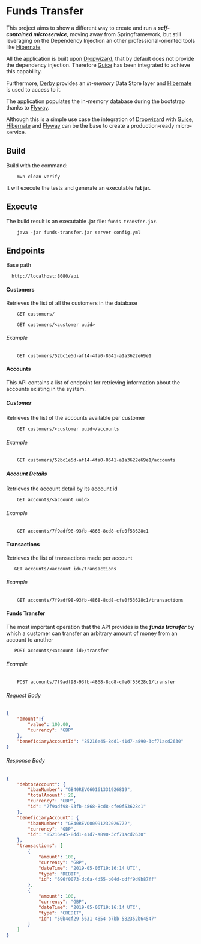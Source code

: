 # Funds Transfer

This project aims to show a different way to create and run a ***self-contained microservice***, moving away from Springframework, but still leveraging on the Dependency Injection an other professional-oriented tools like [Hibernate](https://hibernate.org/)

All the application is built upon [Dropwizard](https://www.dropwizard.io), that by default does not provide the dependency injection. 
Therefore [Guice](https://github.com/google/guice/wiki/GettingStarted) has been integrated to achieve this capability.

Furthermore, [Derby](https://db.apache.org/derby/) provides an *in-memory* Data Store layer and [Hibernate](https://hibernate.org/) is used to access to it.

The application populates the in-memory database during the bootstrap thanks to [Flyway](https://flywaydb.org/).

Although this is a simple use case the integration of [Dropwizard](https://www.dropwizard.io) with [Guice](https://github.com/google/guice/wiki/GettingStarted), 
[Hibernate](https://hibernate.org/) and [Flyway](https://flywaydb.org/) can be the base to create a production-ready micro-service. 

## Build
Build with the command:
```shell
	mvn clean verify
```
It will execute the tests and generate an executable **fat** jar.

## Execute
The build result is an executable .jar file: `funds-transfer.jar`.

```shell
	java -jar funds-transfer.jar server config.yml
``` 

## Endpoints
Base path
```shell
  http://localhost:8080/api
```

#### Customers
Retrieves the list of all the customers in the database
```shell
    GET customers/
```

```shell
    GET customers/<customer uuid>
```
###### Example
```
    GET customers/52bc1e5d-af14-4fa0-8641-a1a3622e69e1
```

#### Accounts
This API contains a list of endpoint for retrieving information about the accounts existing in the system.
##### Customer 
Retrieves the list of the accounts available per customer
```shell
    GET customers/<customer uuid>/accounts
```

###### Example
```
    GET customers/52bc1e5d-af14-4fa0-8641-a1a3622e69e1/accounts
```

##### Account Details
Retrieves the account detail by its account id
```shell
    GET accounts/<account uuid>
```

###### Example
```
    GET accounts/7f9adf98-93fb-4868-8cd8-cfe0f53628c1
```

#### Transactions
Retrieves the list of transactions made per account
```shell
   GET accounts/<account id>/transactions
```
###### Example
```
    GET accounts/7f9adf98-93fb-4868-8cd8-cfe0f53628c1/transactions
```

#### Funds Transfer
The most important operation that the API provides is the ***funds transfer*** by which a customer can transfer an arbitrary amount of money from an account to another
```shell
   POST accounts/<account id>/transfer
```
###### Example
```
    POST accounts/7f9adf98-93fb-4868-8cd8-cfe0f53628c1/transfer
```
###### Request Body
```json
{
	"amount":{
		"value": 100.00,
		"currency": "GBP"
	},
	"beneficiaryAccountId": "85216e45-8dd1-41d7-a890-3cf71acd2630"
}
```
###### Response Body
```json
{
    "debtorAccount": {
        "ibanNumber": "GB40REVO60161331926819",
        "totalAmount": 20,
        "currency": "GBP",
        "id": "7f9adf98-93fb-4868-8cd8-cfe0f53628c1"
    },
    "beneficiaryAccount": {
        "ibanNumber": "GB40REVO00991232026772",
        "currency": "GBP",
        "id": "85216e45-8dd1-41d7-a890-3cf71acd2630"
    },
    "transactions": [
        {
            "amount": 100,
            "currency": "GBP",
            "dateTime": "2019-05-06T19:16:14 UTC",
            "type": "DEBIT",
            "id": "696f0073-dc6a-4d55-b04d-cdff9d9b87ff"
        },
        {
            "amount": 100,
            "currency": "GBP",
            "dateTime": "2019-05-06T19:16:14 UTC",
            "type": "CREDIT",
            "id": "50b4cf29-5631-4854-b7bb-582352b64547"
        }
    ]
}
```
